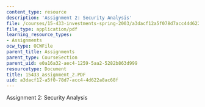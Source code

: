 ```yaml
---
content_type: resource
description: 'Assignment 2: Security Analysis'
file: /courses/15-433-investments-spring-2003/a3dacf12a5f078d7acc44d622a8ac68f_15433_assignment_2.PDF
file_type: application/pdf
learning_resource_types:
- Assignments
ocw_type: OCWFile
parent_title: Assignments
parent_type: CourseSection
parent_uid: e0a16a32-aec4-1259-5aa2-5282b863d999
resourcetype: Document
title: 15433_assignment_2.PDF
uid: a3dacf12-a5f0-78d7-acc4-4d622a8ac68f
---
```

Assignment 2: Security Analysis

